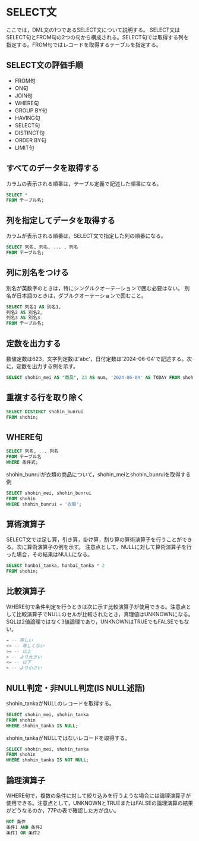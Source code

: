 # SELECT文

ここでは，DML文の1つであるSELECT文について説明する。
SELECT文はSELECT句とFROM句の2つの句から構成される。SELECT句では取得する列を指定する。FROM句ではレコードを取得するテーブルを指定する。

## SELECT文の評価手順
- FROM句
- ON句
- JOIN句
- WHERE句
- GROUP BY句
- HAVING句
- SELECT句
- DISTINCT句
- ORDER BY句
- LIMIT句

## すべてのデータを取得する

カラムの表示される順番は，テーブル定義で記述した順番になる。
```sql
SELECT * 
FROM テーブル名;
```

## 列を指定してデータを取得する
カラムが表示される順番は，SELECT文で指定した列の順番になる。
```sql
SELECT 列名, 列名, ... , 列名 
FROM テーブル名;
```

## 列に別名をつける
別名が英数字のときは，特にシングルクオーテーションで囲む必要はない。
別名が日本語のときは，ダブルクオーテーションで囲むこと。
```sql
SELECT 列名1 AS 別名1,
列名2 AS 別名2,
列名3 AS 別名3
FROM テーブル名;
```

## 定数を出力する
数値定数は623，文字列定数は'abc'，日付定数は'2024-06-04'で記述する。次に，定数を出力する例を示す。
```sql
SELECT shohin_mei AS "商品", 23 AS num, '2024-06-04' AS TODAY FROM shohin;
```

## 重複する行を取り除く
```sql
SELECT DISTINCT shohin_bunrui 
FROM shohin;
```

## WHERE句
```sql
SELECT 列名, ... 列名
FROM テーブル名
WHERE 条件式;
```

shohin_bunruiが衣類の商品について，shohin_meiとshohin_bunruiを取得する例
```sql
SELECT shohin_mei, shohin_bunrui
FROM shohin
WHERE shohin_bunrui = '衣服';
```

## 算術演算子
SELECT文では足し算，引き算，掛け算，割り算の算術演算子を行うことができる。次に算術演算子の例を示す。
注意点として，NULLに対して算術演算子を行った場合，その結果はNULLになる。
```sql
SELECT hanbai_tanka, hanbai_tanka * 2
FROM shohin;
```

## 比較演算子
WHERE句で条件判定を行うときは次に示す比較演算子が使用できる。注意点として比較演算子でNULLのセルが比較されたとき，真理値はUNKNOWNになる。SQLは2値論理ではなく3値論理であり，UNKNOWNはTRUEでもFALSEでもない。
```sql
= -- 等しい
<> -- 等しくない
>= -- 以上
> -- より大きい
<= -- 以下
< -- より小さい
```


## NULL判定・非NULL判定(IS NULL述語)
shohin_tankaがNULLのレコードを取得する。
```sql
SELECT shohin_mei, shohin_tanka
FROM shohin
WHERE shohin_tanka IS NULL;
```

shohin_tankaがNULLではないレコードを取得する。
```sql
SELECT shohin_mei, shohin_tanka
FROM shohin
WHERE shohin_tanka IS NOT NULL;
```

## 論理演算子
WHERE句で，複数の条件に対して絞り込みを行うような場合には論理演算子が使用できる。注意点として，UNKNOWNとTRUEまたはFALSEの論理演算の結果がどうなるのか，77Pの表で確認した方が良い。
```sql
NOT 条件
条件1 AND 条件2
条件1 OR 条件2
```